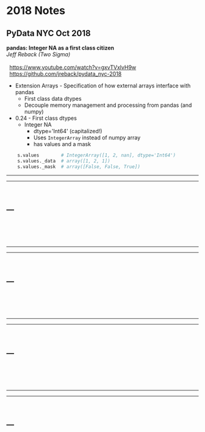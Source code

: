 # 2018 Notes

## PyData NYC Oct 2018

**pandas: Integer NA as a first class citizen**
<br/>_Jeff Reback (Two Sigma)_<br/>
<br/>&nbsp;&nbsp;https://www.youtube.com/watch?v=gxvTVxlvH9w
<br/>&nbsp;&nbsp;https://github.com/jreback/pydata_nyc-2018

 - Extension Arrays - Specification of how external arrays interface with pandas
   - First class data dtypes
   - Decouple memory management and processing from pandas (and numpy)
 - 0.24 - First class dtypes
   - Integer NA
     - dtype='Int64' (capitalized!)
     - Uses `IntegerArray` instead of numpy array
     - has values and a mask
```python
    s.values        # IntegerArray([1, 2, nan], dtype='Int64')
    s.values._data  # array([1, 2, 1])
    s.values._mask  # array([False, False, True])
```
 
<hr>

****
<br/>__<br/>
<br/>&nbsp;&nbsp;
<br/>&nbsp;&nbsp;
 - 

<hr>

****
<br/>__<br/>
<br/>&nbsp;&nbsp;
<br/>&nbsp;&nbsp;
 - 

<hr>

****
<br/>__<br/>
<br/>&nbsp;&nbsp;
<br/>&nbsp;&nbsp;
 - 

<hr>

****
<br/>__<br/>
<br/>&nbsp;&nbsp;
<br/>&nbsp;&nbsp;
 - 

